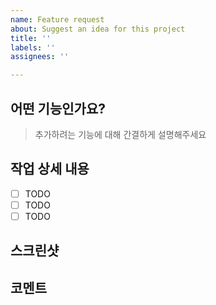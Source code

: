 ```yaml
---
name: Feature request
about: Suggest an idea for this project
title: ''
labels: ''
assignees: ''

---
```


## 어떤 기능인가요?

> 추가하려는 기능에 대해 간결하게 설명해주세요

## 작업 상세 내용

- [ ] TODO
- [ ] TODO
- [ ] TODO

## 스크린샷 


## 코멘트
